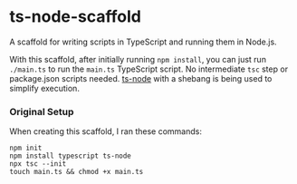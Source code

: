 # ts-node-scaffold

A scaffold for writing scripts in TypeScript and running them in Node.js.

With this scaffold, after initially running `npm install`, you can just run `./main.ts` to run the `main.ts` TypeScript script.  No intermediate `tsc` step or package.json scripts needed.  [ts-node](https://typestrong.org/ts-node/) with a shebang is being used to simplify execution.

### Original Setup
When creating this scaffold, I ran these commands:

```
npm init
npm install typescript ts-node
npx tsc --init
touch main.ts && chmod +x main.ts
```

